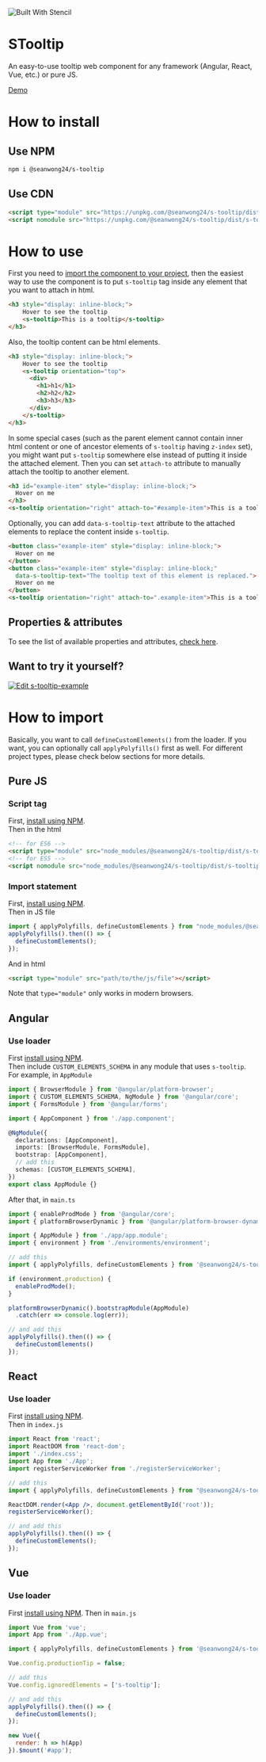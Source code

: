 ![Built With Stencil](https://img.shields.io/badge/-Built%20With%20Stencil-16161d.svg?logo=data%3Aimage%2Fsvg%2Bxml%3Bbase64%2CPD94bWwgdmVyc2lvbj0iMS4wIiBlbmNvZGluZz0idXRmLTgiPz4KPCEtLSBHZW5lcmF0b3I6IEFkb2JlIElsbHVzdHJhdG9yIDE5LjIuMSwgU1ZHIEV4cG9ydCBQbHVnLUluIC4gU1ZHIFZlcnNpb246IDYuMDAgQnVpbGQgMCkgIC0tPgo8c3ZnIHZlcnNpb249IjEuMSIgaWQ9IkxheWVyXzEiIHhtbG5zPSJodHRwOi8vd3d3LnczLm9yZy8yMDAwL3N2ZyIgeG1sbnM6eGxpbms9Imh0dHA6Ly93d3cudzMub3JnLzE5OTkveGxpbmsiIHg9IjBweCIgeT0iMHB4IgoJIHZpZXdCb3g9IjAgMCA1MTIgNTEyIiBzdHlsZT0iZW5hYmxlLWJhY2tncm91bmQ6bmV3IDAgMCA1MTIgNTEyOyIgeG1sOnNwYWNlPSJwcmVzZXJ2ZSI%2BCjxzdHlsZSB0eXBlPSJ0ZXh0L2NzcyI%2BCgkuc3Qwe2ZpbGw6I0ZGRkZGRjt9Cjwvc3R5bGU%2BCjxwYXRoIGNsYXNzPSJzdDAiIGQ9Ik00MjQuNywzNzMuOWMwLDM3LjYtNTUuMSw2OC42LTkyLjcsNjguNkgxODAuNGMtMzcuOSwwLTkyLjctMzAuNy05Mi43LTY4LjZ2LTMuNmgzMzYuOVYzNzMuOXoiLz4KPHBhdGggY2xhc3M9InN0MCIgZD0iTTQyNC43LDI5Mi4xSDE4MC40Yy0zNy42LDAtOTIuNy0zMS05Mi43LTY4LjZ2LTMuNkgzMzJjMzcuNiwwLDkyLjcsMzEsOTIuNyw2OC42VjI5Mi4xeiIvPgo8cGF0aCBjbGFzcz0ic3QwIiBkPSJNNDI0LjcsMTQxLjdIODcuN3YtMy42YzAtMzcuNiw1NC44LTY4LjYsOTIuNy02OC42SDMzMmMzNy45LDAsOTIuNywzMC43LDkyLjcsNjguNlYxNDEuN3oiLz4KPC9zdmc%2BCg%3D%3D&colorA=16161d&style=flat-square)

# STooltip
An easy-to-use tooltip web component for any framework (Angular, React, Vue, etc.) or pure JS.  

[Demo](https://seanwong24.github.io/s-tooltip/)

# How to install
## Use NPM
```sh
npm i @seanwong24/s-tooltip
```
## Use CDN
```html
<script type="module" src="https://unpkg.com/@seanwong24/s-tooltip/dist/s-tooltip/s-tooltip.esm.js"></script>
<script nomodule src="https://unpkg.com/@seanwong24/s-tooltip/dist/s-tooltip/s-tooltip.js"></script>
```

# How to use
First you need to [import the component to your project](#how-to-import), then the easiest way to use the component is to put ```s-tooltip``` tag inside any element that you want to attach in html.
```html
<h3 style="display: inline-block;">
    Hover to see the tooltip
    <s-tooltip>This is a tooltip</s-tooltip>
</h3>

```
Also, the tooltip content can be html elements.
```html
<h3 style="display: inline-block;">
    Hover to see the tooltip
    <s-tooltip orientation="top">
      <div>
        <h1>h1</h1>
        <h2>h2</h2>
        <h3>h3</h3>
      </div>
    </s-tooltip>
</h3>
```
In some special cases (such as the parent element cannot contain inner html content or one of ancestor elements of ```s-tooltip``` having ```z-index``` set), you might want put ```s-tooltip``` somewhere else instead of putting it inside the attached element. Then you can set ```attach-to``` attribute to manually attach the tooltip to another element.
```html
<h3 id="example-item" style="display: inline-block;">
  Hover on me
</h3>
<s-tooltip orientation="right" attach-to="#example-item">This is a tooltip attach to sibling element</s-tooltip>
```
Optionally, you can add ```data-s-tooltip-text``` attribute to the attached elements to replace the content inside ```s-tooltip```.
```html
<button class="example-item" style="display: inline-block;">
  Hover on me
</button>
<button class="example-item" style="display: inline-block;"
  data-s-tooltip-text="The tooltip text of this element is replaced.">
  Hover on me
</button>
<s-tooltip orientation="right" attach-to=".example-item">This is a tooltip attach to sibling element</s-tooltip>
``` 
## Properties & attributes
To see the list of available properties and attributes, [check here](./src/components/s-tooltip/readme.md).
## Want to try it yourself?
[![Edit s-tooltip-example](https://codesandbox.io/static/img/play-codesandbox.svg)](https://codesandbox.io/s/s-tooltip-example-66zqc?fontsize=14&hidenavigation=1&theme=dark)

# How to import
Basically, you want to call ```defineCustomElements()``` from the loader. If you want, you can optionally call ```applyPolyfills()``` first as well. For different project types, please check below sections for more details.
## Pure JS
### Script tag
First, [install using NPM](#use-npm).  
Then in the html
```html
<!-- for ES6 -->
<script type="module" src="node_modules/@seanwong24/s-tooltip/dist/s-tooltip/s-tooltip.esm.js"></script>
<!-- for ES5 -->
<script nomodule src="node_modules/@seanwong24/s-tooltip/dist/s-tooltip/s-tooltip.js"></script>
```
### Import statement
First, [install using NPM](#use-npm).  
Then in JS file
```js
import { applyPolyfills, defineCustomElements } from "node_modules/@seanwong24/s-tooltip/loader/index.js";
applyPolyfills().then(() => {
  defineCustomElements();
});
```
And in html
```html
<script type="module" src="path/to/the/js/file"></script>
```
Note that ```type="module"``` only works in modern browsers.
## Angular
### Use loader
First [install using NPM](#use-npm).  
Then include ```CUSTOM_ELEMENTS_SCHEMA``` in any module that uses ```s-tooltip```. For example, in ```AppModule```
```ts
import { BrowserModule } from '@angular/platform-browser';
import { CUSTOM_ELEMENTS_SCHEMA, NgModule } from '@angular/core';
import { FormsModule } from '@angular/forms';

import { AppComponent } from './app.component';

@NgModule({
  declarations: [AppComponent],
  imports: [BrowserModule, FormsModule],
  bootstrap: [AppComponent],
  // add this
  schemas: [CUSTOM_ELEMENTS_SCHEMA],
})
export class AppModule {}
```
After that, in ```main.ts```
```ts
import { enableProdMode } from '@angular/core';
import { platformBrowserDynamic } from '@angular/platform-browser-dynamic';

import { AppModule } from './app/app.module';
import { environment } from './environments/environment';

// add this
import { applyPolyfills, defineCustomElements } from '@seanwong24/s-tooltip/loader';

if (environment.production) {
  enableProdMode();
}

platformBrowserDynamic().bootstrapModule(AppModule)
  .catch(err => console.log(err));

// and add this
applyPolyfills().then(() => {
  defineCustomElements()
});
```
## React
### Use loader
First [install using NPM](#use-npm).  
Then in ```index.js```
```jsx
import React from 'react';
import ReactDOM from 'react-dom';
import './index.css';
import App from './App';
import registerServiceWorker from './registerServiceWorker';

// add this
import { applyPolyfills, defineCustomElements } from "@seanwong24/s-tooltip/loader";

ReactDOM.render(<App />, document.getElementById('root'));
registerServiceWorker();

// and add this
applyPolyfills().then(() => {
  defineCustomElements();
});
```
## Vue
### Use loader
First [install using NPM](#use-npm).
Then in ```main.js```
```js
import Vue from 'vue';
import App from './App.vue';

import { applyPolyfills, defineCustomElements } from '@seanwong24/s-tooltip/loader';

Vue.config.productionTip = false;

// add this
Vue.config.ignoredElements = ['s-tooltip'];

// and add this
applyPolyfills().then(() => {
  defineCustomElements();
});

new Vue({
  render: h => h(App)
}).$mount('#app');